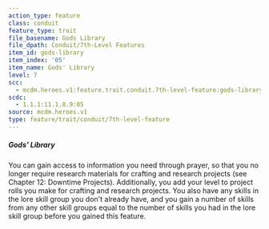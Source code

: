 ```yaml
---
action_type: feature
class: conduit
feature_type: trait
file_basename: Gods Library
file_dpath: Conduit/7th-Level Features
item_id: gods-library
item_index: '05'
item_name: Gods' Library
level: 7
scc:
  - mcdm.heroes.v1:feature.trait.conduit.7th-level-feature:gods-library
scdc:
  - 1.1.1:11.1.8.9:05
source: mcdm.heroes.v1
type: feature/trait/conduit/7th-level-feature
---
```


##### Gods' Library

You can gain access to information you need through prayer, so that you no longer require research materials for crafting and research projects (see Chapter 12: Downtime Projects). Additionally, you add your level to project rolls you make for crafting and research projects. You also have any skills in the lore skill group you don't already have, and you gain a number of skills from any other skill groups equal to the number of skills you had in the lore skill group before you gained this feature.
